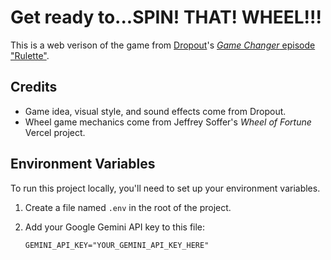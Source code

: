 # Get ready to...SPIN! THAT! WHEEL!!!
This is a web verison of the game from [Dropout](https://dropout.tv)'s [*Game Changer* episode "Rulette"](https://www.dropout.tv/videos/rulette).

## Credits
- Game idea, visual style, and sound effects come from Dropout.
- Wheel game mechanics come from Jeffrey Soffer's *Wheel of Fortune* Vercel project.

## Environment Variables
To run this project locally, you'll need to set up your environment variables.
1.  Create a file named `.env` in the root of the project.
2.  Add your Google Gemini API key to this file:

    ```
    GEMINI_API_KEY="YOUR_GEMINI_API_KEY_HERE"
    ```
